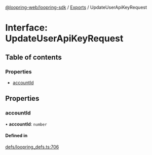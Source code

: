 [@loopring-web/loopring-sdk](../README.md) / [Exports](../modules.md) / UpdateUserApiKeyRequest

# Interface: UpdateUserApiKeyRequest

## Table of contents

### Properties

- [accountId](UpdateUserApiKeyRequest.md#accountid)

## Properties

### accountId

• **accountId**: `number`

#### Defined in

[defs/loopring_defs.ts:706](https://github.com/Loopring/loopring_sdk/blob/c031084/src/defs/loopring_defs.ts#L706)
